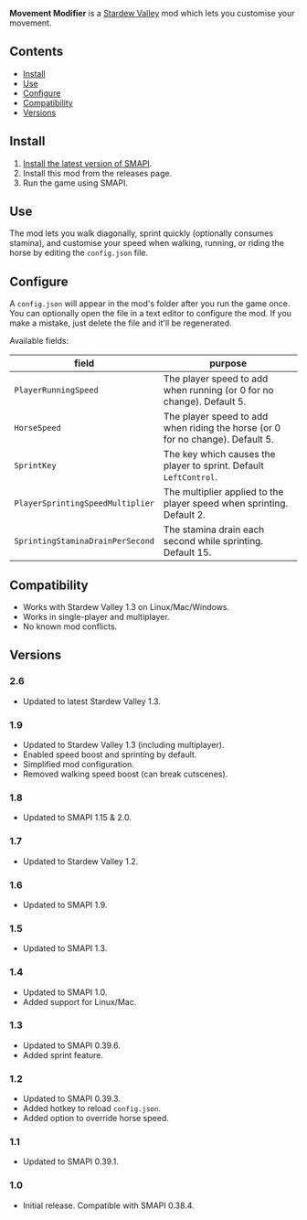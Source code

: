 ﻿﻿**Movement Modifier** is a [Stardew Valley](http://stardewvalley.net/) mod which lets you customise
your movement.

## Contents
* [Install](#install)
* [Use](#use)
* [Configure](#configure)
* [Compatibility](#compatibility)
* [Versions](#versions)

## Install
1. [Install the latest version of SMAPI](https://smapi.io).
2. Install this mod from the releases page.
3. Run the game using SMAPI.

## Use
The mod lets you walk diagonally, sprint quickly (optionally consumes stamina), and customise your
speed when walking, running, or riding the horse by editing the `config.json` file.

## Configure
A `config.json` will appear in the mod's folder after you run the game once. You can optionally
open the file in a text editor to configure the mod. If you make a mistake, just delete the file
and it'll be regenerated.

Available fields:

field                | purpose
-------------------- | -------
`PlayerRunningSpeed` | The player speed to add when running (or 0 for no change). Default 5.
`HorseSpeed`         | The player speed to add when riding the horse (or 0 for no change). Default 5.
`SprintKey`          | The key which causes the player to sprint. Default `LeftControl`.
`PlayerSprintingSpeedMultiplier` | The multiplier applied to the player speed when sprinting. Default 2.
`SprintingStaminaDrainPerSecond` | The stamina drain each second while sprinting. Default 15.

## Compatibility
* Works with Stardew Valley 1.3 on Linux/Mac/Windows.
* Works in single-player and multiplayer.
* No known mod conflicts.

## Versions
### 2.6
* Updated to latest Stardew Valley 1.3.

### 1.9
* Updated to Stardew Valley 1.3 (including multiplayer).
* Enabled speed boost and sprinting by default.
* Simplified mod configuration.
* Removed walking speed boost (can break cutscenes).

### 1.8
* Updated to SMAPI 1.15 & 2.0.

### 1.7
* Updated to Stardew Valley 1.2.

### 1.6
* Updated to SMAPI 1.9.

### 1.5
* Updated to SMAPI 1.3.

### 1.4
* Updated to SMAPI 1.0.
* Added support for Linux/Mac.

### 1.3
* Updated to SMAPI 0.39.6.
* Added sprint feature.

### 1.2
* Updated to SMAPI 0.39.3.
* Added hotkey to reload `config.json`.
* Added option to override horse speed.

### 1.1
* Updated to SMAPI 0.39.1.

### 1.0
* Initial release. Compatible with SMAPI 0.38.4.
